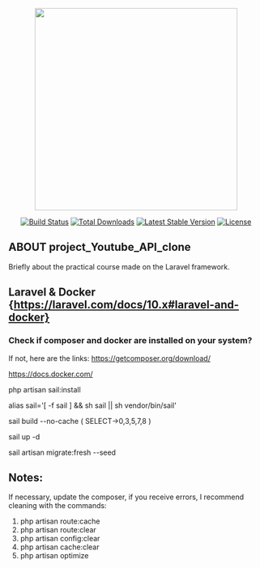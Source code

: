 <p align="center"><a href="https://laravel.com" target="_blank"><img src="https://raw.githubusercontent.com/laravel/art/master/logo-lockup/5%20SVG/2%20CMYK/1%20Full%20Color/laravel-logolockup-cmyk-red.svg" width="400"></a></p>

<p align="center">
<a href="https://travis-ci.org/laravel/framework"><img src="https://travis-ci.org/laravel/framework.svg" alt="Build Status"></a>
<a href="https://packagist.org/packages/laravel/framework"><img src="https://img.shields.io/packagist/dt/laravel/framework" alt="Total Downloads"></a>
<a href="https://packagist.org/packages/laravel/framework"><img src="https://img.shields.io/packagist/v/laravel/framework" alt="Latest Stable Version"></a>
<a href="https://packagist.org/packages/laravel/framework"><img src="https://img.shields.io/packagist/l/laravel/framework" alt="License"></a>
</p>


## ABOUT project_Youtube_API_clone
Briefly about the practical course made on the Laravel framework.

## Laravel & Docker {https://laravel.com/docs/10.x#laravel-and-docker}

### Check if composer and docker are installed on your system? 
If not, here are the links: https://getcomposer.org/download/

https://docs.docker.com/

php artisan sail:install

alias sail='[ -f sail ] && sh sail || sh vendor/bin/sail'

sail build --no-cache  ( SELECT->0,3,5,7,8 )

sail up -d

sail artisan migrate:fresh --seed

## Notes:
If necessary, update the composer, if you receive errors, I recommend cleaning with the commands: 
1. php artisan route:cache
2. php artisan route:clear
3. php artisan config:clear
4. php artisan cache:clear
5. php artisan optimize
